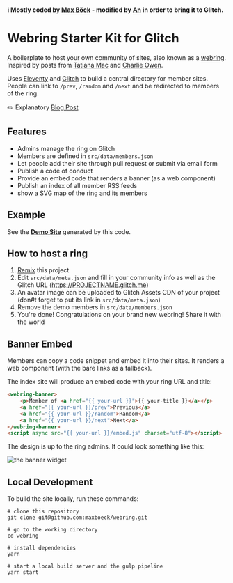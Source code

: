 
<b>ℹ️ Mostly coded by [Max Böck](https://github.com/maxboeck/webring) - modified by [An](https://twitter.com/AnTheMaker) in order to bring it to Glitch.</b>


# Webring Starter Kit for Glitch

A boilerplate to host your own community of sites, also known as a [webring](https://en.wikipedia.org/wiki/Webring).  
Inspired by posts from [Tatiana Mac](https://twitter.com/TatianaTMac/status/1114388079630929926) and [Charlie Owen](https://www.sonniesedge.net/posts/webrings).

Uses [Eleventy](https://www.11ty.io) and [Glitch](https://glitch.com/) to build a central directory for member sites. People can link to `/prev`, `/random` and `/next` and be redirected to members of the ring.

✏️ Explanatory [Blog Post](https://mxb.dev/blog/webring-kit/)


## Features

* Admins manage the ring on Glitch
* Members are defined in `src/data/members.json`
* Let people add their site through pull request or submit via email form
* Publish a code of conduct
* Provide an embed code that renders a banner (as a web component)
* Publish an index of all member RSS feeds
* show a SVG map of the ring and its members

## Example

See the __[Demo Site](https://glitch-fun.glitch.me/)__ generated by this code.

## How to host a ring

1. [Remix](https://glitch.com/edit/#!/remix/webring) this project
2. Edit `src/data/meta.json` and fill in your community info as well as the Glitch URL (https://PROJECTNAME.glitch.me)
3. An avatar image can be uploaded to Glitch Assets CDN of your project (don#t forget to put its link in `src/data/meta.json`)
4. Remove the demo members in `src/data/members.json`
5. You're done! Congratulations on your brand new webring! Share it with the world


## Banner Embed

Members can copy a code snippet and embed it into their sites.
It renders a web component (with the bare links as a fallback).

The index site will produce an embed code with your ring URL and title:

```html
<webring-banner>
    <p>Member of <a href="{{ your-url }}">{{ your-title }}</a></p>
    <a href="{{ your-url }}/prev">Previous</a>
    <a href="{{ your-url }}/random">Random</a>
    <a href="{{ your-url }}/next">Next</a>
</webring-banner>
<script async src="{{ your-url }}/embed.js" charset="utf-8"></script>
```

The design is up to the ring admins. It could look something like this:

![the banner widget](https://mxb.dev/assets/media/webrings/banner.png)

## Local Development

To build the site locally, run these commands:

```shell
# clone this repository
git clone git@github.com:maxboeck/webring.git

# go to the working directory
cd webring

# install dependencies
yarn

# start a local build server and the gulp pipeline
yarn start
```
